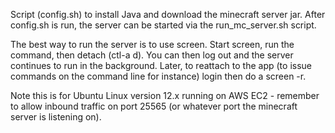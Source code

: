 Script (config.sh) to install Java and download the minecraft server jar. After config.sh is run, the server can be started via the run_mc_server.sh script.

The best way to run the server is to use screen. Start screen, run the command, then detach (ctl-a d). You can then log out and the server continues to run in the background. Later, to reattach to the app (to issue commands on the command line for instance) login then do a screen -r.

Note this is for Ubuntu Linux version 12.x running on AWS EC2 - remember to allow inbound traffic on port 25565 (or whatever port the minecraft server is listening on).
